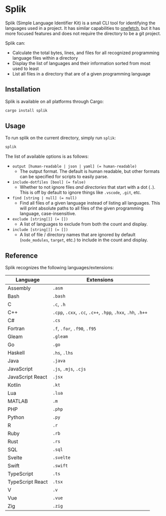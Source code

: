 # Splik

Splik (Simple Language Identifier Kit) is a small CLI tool for identifying the languages used in a project. It has similar capabilities to [onefetch](https://github.com/o2sh/onefetch), but it has more focused features and does not require the directory to be a git project.

Splik can:

- Calculate the total bytes, lines, and files for all recognized programming language files within a directory
- Display the list of languages and their information sorted from most used to least
- List all files in a directory that are of a given programming language

## Installation

Splik is available on all platforms through Cargo:

```bash
cargo install splik
```

## Usage

To run splik on the current directory, simply run `splik`:

```bash
splik
```

The list of available options is as follows:

- `output [human-readable | json | yaml] (= human-readable)`
  - The output format. The default is human readable, but other formats can be specified for scripts to easily parse.
- `include-dotfiles [bool] (= false)`
  - Whether to not ignore files *and directories* that start with a dot (`.`). This is off by default to ignore things like `.vscode`, `.git`, etc.
- `find [string | null] (= null)`
  - Find all files of a given language instead of listing all languages. This will print absolute paths to all files of the given programming language, case-insensitive.
- `exclude [string[]] (= [])`
    - A list of languages to exclude from both the count and display.
- `include [string[]] (= [])`
    - A list of file / directory names that are ignored by default (`node_modules`, `target`, etc.) to include in the count and display.

## Reference

Splik recognizes the following languages/extensions:

| Language         | Extensions                                                   |
|------------------|--------------------------------------------------------------|
| Assembly         | `.asm`                                                       |
| Bash             | `.bash`                                                      |
| C                | `.c`, `.h`                                                   |
| C++              | `.cpp`, `.cxx`, `.cc`, `.c++`, `.hpp`, `.hxx`, `.hh`, `.h++` |
| C#               | `.cs`                                                        |
| Fortran          | `.f`, `.for`, `.f90`, `.f95`                                 |
| Gleam            | `.gleam`                                                     |
| Go               | `.go`                                                        |
| Haskell          | `.hs`, `.lhs`                                                |
| Java             | `.java`                                                      |
| JavaScript       | `.js`, `.mjs`, `.cjs`                                        |
| JavaScript React | `.jsx`                                                       |
| Kotlin           | `.kt`                                                        |
| Lua              | `.lua`                                                       |
| MATLAB           | `.m`                                                         |
| PHP              | `.php`                                                       |
| Python           | `.py`                                                        |
| R                | `.r`                                                         |
| Ruby             | `.rb`                                                        |
| Rust             | `.rs`                                                        |
| SQL              | `.sql`                                                       |
| Svelte           | `.svelte`                                                    |
| Swift            | `.swift`                                                     |
| TypeScript       | `.ts`                                                        |
| TypeScript React | `.tsx`                                                       |
| V                | `.v`                                                         |
| Vue              | `.vue`                                                       |
| Zig              | `.zig`                                                       |


